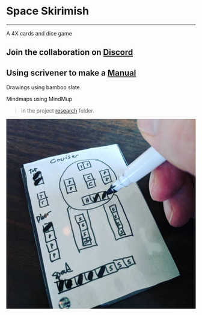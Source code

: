# Space Skirimish
-----

A 4X cards and dice game

## Join the collaboration on [Discord](https://discord.gg/RHaUH2t)

## Using scrivener to make a [Manual](manual.html/manual.html)  

Drawings using bamboo slate

Mindmaps using MindMup

>in the project [research](https://github.com/nohorse/SpaceSkirmish/tree/master/Research) folder.

![first card](images/first-card.jpg)
